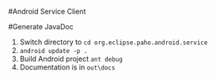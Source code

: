 #Android Service Client

#Generate JavaDoc  
1. Switch directory to ```cd org.eclipse.paho.android.service```
2. ```android update -p .```
3. Build Android project ```ant debug```
4. Documentation is in ```out\docs```

